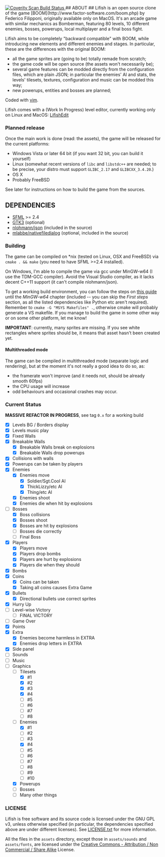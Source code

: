 <a href="https://scan.coverity.com/projects/lifish">
	<img alt="Coverity Scan Build Status"
	     src="https://scan.coverity.com/projects/5674/badge.svg"/>
</a>
## ABOUT ##
Lifish is an open source clone of the game [BOOM](http://www.factor-software.com/boom.php)
by Federico Filipponi, originally available only on MacOS. It's an arcade game with similar
mechanics as Bomberman, featuring 80 levels, 10 different enemies, bosses, powerups, 
local multiplayer and a final boss fight.

Lifish aims to be completely "backward compatible" with BOOM, while introducing new elements
and different enemies and stages. In particular, these are the differences with the
original BOOM:

* all the game sprites are (going to be) totally remade from scratch;
* the game code will be open source (the assets won't necessarily be);
* several game features can be modded directly from the configuration files,
  which are plain JSON; in particular the enemies' AI and stats, the levels'
  tilesets, textures, configuration and music can be modded this way;
* new powerups, entities and bosses are planned;

Coded with [vim](http://www.vim.org/).

Lifish comes with a (Work In Progress) level editor, currently working only on Linux and MacOS: [LifishEdit](https://github.com/silverweed/lifish-edit)

### Planned release ###
Once the main work is done (read: the assets), the game will be released 
for the current platforms:

* Windows Vista or later 64 bit (if you want 32 bit, you can build it yourself)
* Linux (somewhat recent versions of `libc` and `libstdc++` are needed; to be precise,
  your distro must support `GLIBC_2.17` and `GLIBCXX_3.4.20`.)
* OS X
* Probably FreeBSD

See later for instructions on how to build the game from the sources.

## DEPENDENCIES ##

* [SFML](https://github.com/SFML/SFML) >= 2.4
* [GTK3](http://www.gtk.org/) (optional)
* [nlohmann/json](https://github.com/nlohmann/json) (included in the source)
* [mlabbe/nativefiledialog](https://github.com/mlabbe/nativefiledialog) (optional, included in the source)

### Building ###
The game can be compiled on *nix (tested on Linux, OSX and FreeBSD) via `cmake . && make`
(you need to have SFML >=2.4 installed).

On Windows, I'm able to compile the game via gcc under MinGW-w64 (I use the TDM-GCC compiler).
Avoid the Visual Studio compiler, as it lacks decent C++11 support (it can't compile nlohmann/json).

To get a working build environment, you can follow the steps on
[this guide](http://ascend4.org/Setting_up_a_MinGW-w64_build_environment) until the *MinGW-w64*
chapter (included -- you can skip the *First steps* section, as all the listed dependencies like Python etc
aren't required). Remember to `cmake -G "MSYS Makefiles" .`, otherwise cmake will probably
generate a VS makefile.
If you manage to build the game in some other way or on some other platform, let me know!

**IMPORTANT**: currently, many sprites are missing. If you see white rectangles where
sprites should be, it means that asset hasn't been created yet.

#### Multithreaded mode ####
The game can be compiled in multithreaded mode (separate logic and rendering), but
at the moment it's not really a good idea to do so, as:  
- the framerate won't improve (and it needs not, should be already smooth 60fps)  
- the CPU usage will increase  
- odd behaviours and occasional crashes may occur.

### Current Status ###

**MASSIVE REFACTOR IN PROGRESS**, see tag `0.x` for a working build

- [x] Levels BG / Borders display
- [x] Levels music play
- [x] Fixed Walls
- [x] Breakable Walls  
  - [x] Breakable Walls break on explosions
  - [x] Breakable Walls drop powerups
- [x] Collisions with walls
- [x] Powerups can be taken by players
- [x] Enemies  
  - [x] Enemies move  
    - [x] Soldier/Sgt.Cool AI
    - [x] ThickLizzy/etc AI
    - [x] Thing/etc AI
  - [x] Enemies shoot
  - [x] Enemies die when hit by explosions
- [ ] Bosses   
  - [x] Boss collisions
  - [x] Bosses shoot
  - [x] Bosses are hit by explosions
  - [ ] Bosses die correctly
  - [ ] Final Boss
- [x] Players   
  - [x] Players move
  - [x] Players drop bombs
  - [x] Players are hurt by explosions
  - [x] Players die when they should
- [x] Bombs
- [x] Coins   
  - [x] Coins can be taken
  - [x] Taking all coins causes Extra Game
- [x] Bullets
  - [x] Directional bullets use correct sprites
- [x] Hurry Up
- [ ] Level-wise Victory
  - [ ] FINAL VICTORY
- [ ] Game Over
- [x] Points
- [x] Extra
  - [x] Enemies become harmless in EXTRA
  - [x] Enemies drop letters in EXTRA
- [x] Side panel
- [ ] Sounds
- [ ] Music
- [ ] Graphics
  - [ ] Tilesets
    - [x] #1
    - [x] #2
    - [x] #3
    - [x] #4
    - [ ] #5
    - [ ] #6
    - [ ] #7
    - [ ] #8
  - [ ] Enemies
    - [x] #1
    - [ ] #2
    - [ ] #3
    - [x] #4
    - [ ] #5
    - [ ] #6
    - [ ] #7
    - [ ] #8
    - [ ] #9
    - [ ] #10
  - [x] Powerups
  - [ ] Bosses
  - [ ] Many other things

### LICENSE ###
Lifish is free software and its source code is licensed under the GNU GPL v3,
unless otherwise specified (in particular, the dependencies specified above
are under different licenses).
See [LICENSE.txt](https://github.com/silverweed/lifish/blob/master/LICENSE.txt)
for more information.

All the files in the `assets` directory, except those in `assets/sounds` and `assets/fonts`,
are licensed under the [Creative Commons - Attribution / Non Commercial / Share Alike](http://creativecommons.org/licenses/by-nc-sa/4.0/) License.
